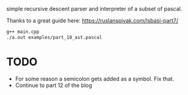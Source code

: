 simple recursive descent parser and interpreter of a subset of pascal.

Thanks to a great guide here: https://ruslanspivak.com/lsbasi-part7/


```bash
g++ main.cpp
./a.out examples/part_10_ast.pascal
```

# TODO
* For some reason a semicolon gets added as a symbol. Fix that.
* Continue to part 12 of the blog
